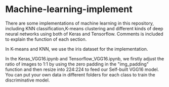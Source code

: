 # Machine-learning-implement
There are some implementations of machine learning in this repository, including KNN classification,K-means clustering and different kinds of deep neural networks using both of Keras and Tensorflow. Comments is included to explain the function of each section.

In K-means and KNN, we use the iris dataset for the implementation.

In the Keras_VGG16.ipynb and Tensorflow_VGG16.ipynb, we firstly adjust the ratio of images to 1:1 by using the zero padding in the "img_padding" function and then resize into 224:224 to feed our Self-built VGG16 model. You can put your own data in different folders for each class to train the discriminative model.
